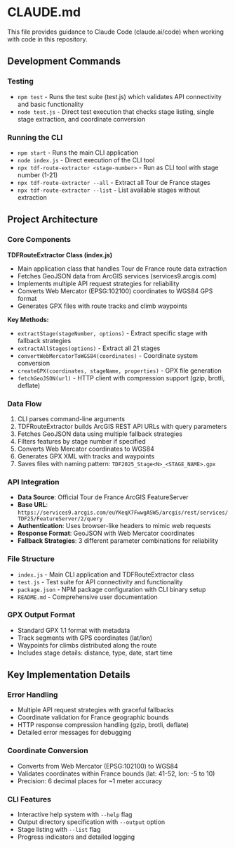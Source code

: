 # CLAUDE.md

This file provides guidance to Claude Code (claude.ai/code) when working with code in this repository.

## Development Commands

### Testing
- `npm test` - Runs the test suite (test.js) which validates API connectivity and basic functionality
- `node test.js` - Direct test execution that checks stage listing, single stage extraction, and coordinate conversion

### Running the CLI
- `npm start` - Runs the main CLI application
- `node index.js` - Direct execution of the CLI tool
- `npx tdf-route-extractor <stage-number>` - Run as CLI tool with stage number (1-21)
- `npx tdf-route-extractor --all` - Extract all Tour de France stages
- `npx tdf-route-extractor --list` - List available stages without extraction

## Project Architecture

### Core Components

**TDFRouteExtractor Class (index.js)**
- Main application class that handles Tour de France route data extraction
- Fetches GeoJSON data from ArcGIS services (services9.arcgis.com)
- Implements multiple API request strategies for reliability
- Converts Web Mercator (EPSG:102100) coordinates to WGS84 GPS format
- Generates GPX files with route tracks and climb waypoints

**Key Methods:**
- `extractStage(stageNumber, options)` - Extract specific stage with fallback strategies
- `extractAllStages(options)` - Extract all 21 stages
- `convertWebMercatorToWGS84(coordinates)` - Coordinate system conversion
- `createGPX(coordinates, stageName, properties)` - GPX file generation
- `fetchGeoJSON(url)` - HTTP client with compression support (gzip, brotli, deflate)

### Data Flow
1. CLI parses command-line arguments
2. TDFRouteExtractor builds ArcGIS REST API URLs with query parameters
3. Fetches GeoJSON data using multiple fallback strategies
4. Filters features by stage number if specified
5. Converts Web Mercator coordinates to WGS84
6. Generates GPX XML with tracks and waypoints
7. Saves files with naming pattern: `TDF2025_Stage<N>_<STAGE_NAME>.gpx`

### API Integration
- **Data Source**: Official Tour de France ArcGIS FeatureServer
- **Base URL**: `https://services9.arcgis.com/euYKeqX7FwwgASW5/arcgis/rest/services/TDF25/FeatureServer/2/query`
- **Authentication**: Uses browser-like headers to mimic web requests
- **Response Format**: GeoJSON with Web Mercator coordinates
- **Fallback Strategies**: 3 different parameter combinations for reliability

### File Structure
- `index.js` - Main CLI application and TDFRouteExtractor class
- `test.js` - Test suite for API connectivity and functionality
- `package.json` - NPM package configuration with CLI binary setup
- `README.md` - Comprehensive user documentation

### GPX Output Format
- Standard GPX 1.1 format with metadata
- Track segments with GPS coordinates (lat/lon)
- Waypoints for climbs distributed along the route
- Includes stage details: distance, type, date, start time

## Key Implementation Details

### Error Handling
- Multiple API request strategies with graceful fallbacks
- Coordinate validation for France geographic bounds
- HTTP response compression handling (gzip, brotli, deflate)
- Detailed error messages for debugging

### Coordinate Conversion
- Converts from Web Mercator (EPSG:102100) to WGS84
- Validates coordinates within France bounds (lat: 41-52, lon: -5 to 10)
- Precision: 6 decimal places for ~1 meter accuracy

### CLI Features
- Interactive help system with `--help` flag
- Output directory specification with `--output` option
- Stage listing with `--list` flag
- Progress indicators and detailed logging